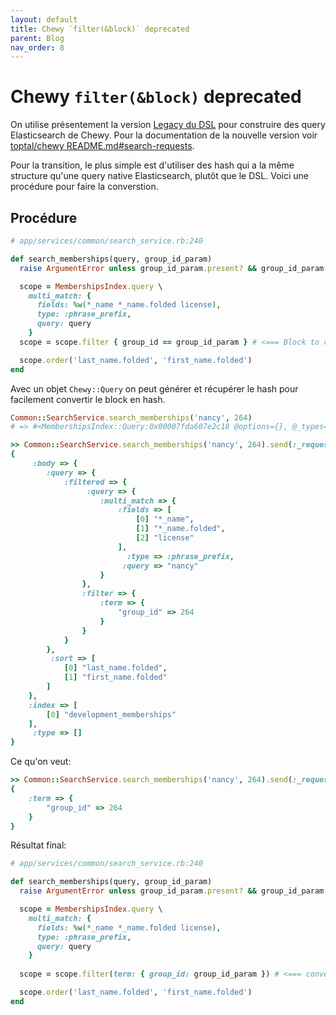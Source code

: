 ```yaml
---
layout: default
title: Chewy `filter(&block)` deprecated
parent: Blog
nav_order: 8
---
```


# Chewy `filter(&block)` deprecated

On utilise présentement la version [Legacy du DSL](https://github.com/toptal/chewy/blob/master/LEGACY_DSL.md) 
pour construire des query Elasticsearch de Chewy. Pour la documentation
de la nouvelle version voir [toptal/chewy README.md#search-requests](https://github.com/toptal/chewy#search-requests).

Pour la transition, le plus simple est d'utiliser des hash qui 
a la même structure qu'une query native Elasticsearch, plutôt que le DSL. Voici une procédure pour faire la converstion.

## Procédure

```ruby
# app/services/common/search_service.rb:240

def search_memberships(query, group_id_param)
  raise ArgumentError unless group_id_param.present? && group_id_param.is_a?(Integer)

  scope = MembershipsIndex.query \
    multi_match: {
      fields: %w(*_name *_name.folded license),
      type: :phrase_prefix,
      query: query
    }
  scope = scope.filter { group_id == group_id_param } # <=== Block to convert

  scope.order('last_name.folded', 'first_name.folded')
end
```

Avec un objet `Chewy::Query` on peut générer et récupérer le hash pour facilement convertir le block en hash.

```ruby
Common::SearchService.search_memberships('nancy', 264)
# => #<MembershipsIndex::Query:0x00007fda607e2c18 @options={}, @_types=[], @_indexes=[MembershipsIndex], @criteria=#<Chewy::Query::Criteria:0x00007fda607e2718 @options={:query_mode=>:must, :filter_mode=>:and, :post_filter_mode=>:and}, @queries=[{:multi_match=>{:fields=>["*_name", "*_name.folded", "license"], :type=>:phrase_prefix, :query=>"nancy"}}], @filters=[{:term=>{"group_id"=>264}}], @post_filters=[], @sort=["last_name.folded", "first_name.folded"], @fields=[], @types=[], @scores=[], @search_options={}, @request_options={}, @facets={}, @aggregations={}, @suggest={}, @script_fields={}>, @_request=nil, @_response=nil, @_results=nil, @_collection=nil>
```

```ruby
>> Common::SearchService.search_memberships('nancy', 264).send(:_request)
{
     :body => {
        :query => {
            :filtered => {
                 :query => {
                    :multi_match => {
                        :fields => [
                            [0] "*_name",
                            [1] "*_name.folded",
                            [2] "license"
                        ],
                          :type => :phrase_prefix,
                         :query => "nancy"
                    }
                },
                :filter => {
                    :term => {
                        "group_id" => 264
                    }
                }
            }
        },
         :sort => [
            [0] "last_name.folded",
            [1] "first_name.folded"
        ]
    },
    :index => [
        [0] "development_memberships"
    ],
     :type => []
}
```

Ce qu'on veut:

```ruby
>> Common::SearchService.search_memberships('nancy', 264).send(:_request)[:body][:query][:filtered][:filter]
{
    :term => {
        "group_id" => 264
    }
}
```

Résultat final:

```ruby
# app/services/common/search_service.rb:240

def search_memberships(query, group_id_param)
  raise ArgumentError unless group_id_param.present? && group_id_param.is_a?(Integer)

  scope = MembershipsIndex.query \
    multi_match: {
      fields: %w(*_name *_name.folded license),
      type: :phrase_prefix,
      query: query
    }
  
  scope = scope.filter(term: { group_id: group_id_param }) # <=== converted

  scope.order('last_name.folded', 'first_name.folded')
end
```
